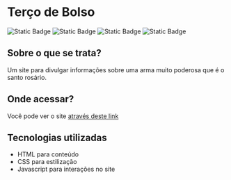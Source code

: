 # Terço de Bolso

![Static Badge](https://img.shields.io/badge/license-MIT-blue)
![Static Badge](https://img.shields.io/badge/made_with-HTML-orange)
![Static Badge](https://img.shields.io/badge/in_progress-red)
![Static Badge](https://img.shields.io/badge/salve_Maria-0070d8)

## Sobre o que se trata?

Um site para divulgar informações sobre uma arma muito poderosa que é o santo rosário.

## Onde acessar?

Você pode ver o site [através deste link](https://ramon-erik.github.io/terco-de-bolso)

## Tecnologias utilizadas

- HTML para conteúdo
- CSS para estilização
- Javascript para interações no site
